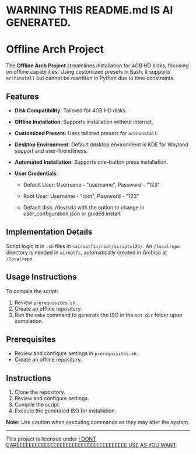 # WARNING THIS README.md IS AI GENERATED.


# Offline Arch Project

The **Offline Arch Project** streamlines installation for 4GB HD disks, focusing on offline capabilities. Using customized presets in Bash, it supports `archinstall` but cannot be rewritten in Python due to time constraints.

## Features

- **Disk Compatibility**: Tailored for 4GB HD disks.
- **Offline Installation**: Supports installation without internet.
- **Customized Presets**: Uses tailored presets for `archinstall`.
- **Desktop Environment**: Default desktop environment is KDE for Wayland support and user-friendliness.
- **Automated Installation**: Supports one-button press installation.

- **User Credentials**:
  - Default User: Username - "username", Password - "123"
  - Root User: Username - "root", Password - "123"

  - Default disk: /dev/sda with the option to change in user_configuration.json or guided install.

## Implementation Details

Script logic is in `.sh` files in `<airootfs>/root/scripts123/`. An `/localrepo` directory is needed in `airootfs`, automatically created in Archiso at `/localrepo`.

## Usage Instructions

To compile the script:

1. Review `prerequisites.sh`.
2. Create an offline repository.
3. Run the `make` command to generate the ISO in the `out_dir` folder upon completion.

## Prerequisites

- Review and configure settings in `prerequisites.sh`.
- Create an offline repository.

## Instructions

1. Clone the repository.
2. Review and configure settings.
3. Compile the script.
4. Execute the generated ISO for installation.

**Note:** Use caution when executing commands as they may alter the system.

---
This project is licensed under [I DONT CAREEEEEEEEEEEEEEEEEEEEEEEEEEEEEEEEEEEE USE AS YOU WANT](#).
